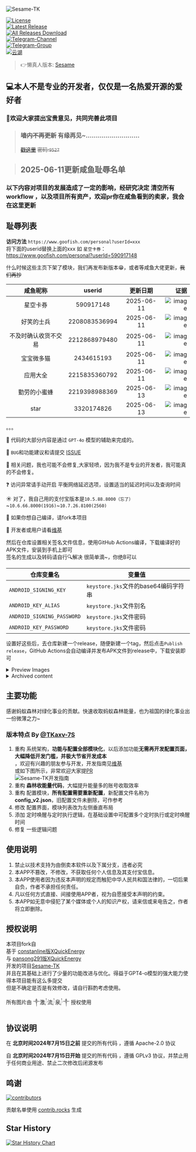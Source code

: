 ![Sesame-TK](https://socialify.git.ci/Fansirsqi/Sesame-TK/image?description=1&font=Source%20Code%20Pro&forks=1&issues=1&logo=https%3A%2F%2Fraw.githubusercontent.com%2FFansirsqi%2FSesame-TK%2Frefs%2Fheads%2Fmain%2Fapp%2Fsrc%2Fmain%2Fassets%2Fweb%2FSesame-TK-logo.svg&name=1&owner=1&pattern=Circuit%20Board&pulls=1&stargazers=1&theme=Auto)

[![License](https://img.shields.io/github/license/Fansirsqi/Sesame-TK?labelColor=fff&label=License&logo=gnuprivacyguard)](https://raw.githubusercontent.com/Fansirsqi/Sesame-TK/refs/heads/main/LICENSE)  
[![Latest Release](https://img.shields.io/github/release/Fansirsqi/Sesame-TK?labelColor=fff&label=Releases&logo=gitlfs)](../../releases)  
[![All Releases Download](https://img.shields.io/github/downloads/Fansirsqi/Sesame-TK/total?labelColor=fff&label=Downloads&logo=codefresh)](../../releases)  
[![Telegram-Channel](https://img.shields.io/badge/Sesame--TK-nul?&logo=Telegram&label=Telegram-Channel&labelColor=fff&link=https%3A%2F%2Ft.me%2FSesame_TK_Channel)](https://t.me/Sesame_TK_Channel)  
[![Telegram-Group](https://img.shields.io/badge/Sesame--TK-nul?&logo=Telegram&label=Telegram-Group&labelColor=fff&link=https%3A%2F%2Ft.me%2Ffansirsqi_xposed_sesame)](https://t.me/fansirsqi_xposed_sesame)  
[![云湖](https://img.shields.io/badge/%E4%BA%91%E6%B9%96-%E4%BA%A4%E6%B5%81%E7%BE%A4-nul?logo=icloud&logoColor=%236F4FD0&label=%E4%BA%91%E6%B9%96&labelColor=fff&color=%236F4FD0&link=https%3A%2F%2Fyhfx.jwznb.com%2Fshare%3Fkey%3DpEGmZ1gsdoBI%26ts%3D1734597564%20)](https://yhfx.jwznb.com/share?key=pEGmZ1gsdoBI&ts=1734597564)

> 👉懒真人版本: [Sesame](https://github.com/LazyImmortal/Sesame)

## 💻本人不是专业的开发者，仅仅是一名热爱开源的爱好者

### 📢欢迎大家提出宝贵意见，共同完善此项目

> ### ~~墙内不再更新~~ 有缘再见~...........................
>
> [~~戳这里~~](https://fansirs.lanzoue.com/b011kv6pwd) ~~密码:`9527`~~

> ## 2025-06-11更新咸鱼耻辱名单


### 以下内容对项目的发展造成了一定的影响，经研究决定 清空所有workflow ，以及项目所有资产，欢迎pr你在咸鱼看到的卖家，我会在这里更新

## 耻辱列表

**访问方法**
`https://www.goofish.com/personal?userId=xxx`  
将下面的userid替换上面的xxx
如 `星空卡券`： https://www.goofish.com/personal?userId=590917148

什么时候这些主页下架了模块，我们再发布新版本😁，或者等咸鱼大佬更新，~~我们再抄~~

|    咸鱼昵称    |    userid     |    更新日期    |                                                                                                        证据 |
| :--------: | :-----------: | :--------: | --------------------------------------------------------------------------------------------------------: |
|    星空卡券    |   590917148   | 2025-06-11 | ![image](https://cdn.jsdelivr.net/gh/Fansirsqi/picx-images-hosting@master/20250611/image.4jocuogftd.webp) |
|   好笑的士兵    | 2208083536994 | 2025-06-11 | ![image](https://cdn.jsdelivr.net/gh/Fansirsqi/picx-images-hosting@master/20250611/image.6m45irtzyh.webp) |
| 不及时确认收货不交易 | 2212868979480 | 2025-06-11 | ![image](https://cdn.jsdelivr.net/gh/Fansirsqi/picx-images-hosting@master/20250611/image.7zqomtakoy.webp) |
|   宝宝微多猫    |  2434615193   | 2025-06-11 | ![image](https://cdn.jsdelivr.net/gh/Fansirsqi/picx-images-hosting@master/20250611/image.4cl4zam5vy.webp) |
|    应用大全    | 2215835360792 | 2025-06-11 | ![image](https://cdn.jsdelivr.net/gh/Fansirsqi/picx-images-hosting@master/20250611/image.2324ft3jo1.webp) |
|   勤劳的小蜜蜂   | 2219398988369 | 2025-06-13 |  ![image](https://cdn.jsdelivr.net/gh/Fansirsqi/picx-images-hosting@master/20250613/image.8adiif2fz5.png) |
|    star    |  3320174826   | 2025-06-13 | ![image](https://cdn.jsdelivr.net/gh/Fansirsqi/picx-images-hosting@master/20250613/image.8dx4g4zy20.webp) |

。。。

🤖 代码的大部分内容是通过 `GPT-4o` 模型的辅助来完成的。

🐛 `BUG`和功能建议和请提交 [ISSUE](https://github.com/Fansirsqi/Sesame-TK/issues/new/choose)

🙁 相关问题，我也可能不会修复,大家轻喷，因为我不是专业的开发者，我可能真的不会修复。

❓ 访问异常请手动开启 平衡网络延迟选项，设置适当的延迟时间以及查询时间

☀️ 对了，我自己用的支付宝版本是`10.5.88.8000（忘了）`~`10.6.66.8000(1916)`~`10.7.26.8100(2560)`

💊 如果你想自己编译，请fork本项目

📕 开发者或用户请看[维基](https://github.com/Fansirsqi/Sesame-TK/wiki)

然后在仓库设置相关签名文件信息，使用GitHub Actions编译，下载编译好的APK文件，安装到手机上即可  
签名的生成以及转码请自行🔍解决 很简单滴~，你绝B可以

| 仓库变量名                      | 变量值                          |  
|----------------------------|------------------------------|  
| `ANDROID_SIGNING_KEY`      | `keystore.jks`文件的base64编码字符串 |  
| `ANDROID_KEY_ALIAS`        | `keystore.jks`文件别名           |  
| `ANDROID_SIGNING_PASSWORD` | `keystore.jks`文件密码           |  
| `ANDROID_KEY_PASSWORD`     | `keystore.jks`文件密码           |  

设置好这些后，去仓库新建一个release，随便新建一个tag，然后点击`Publish release`，GitHub Actions会自动编译并发布APK文件到release中，下载安装即可



<details>  
<summary>Preview Images</summary>  

<div style="display: flex; align-items: flex-start; justify-content: center;">  

  <img src="https://pic2.ziyuan.wang/user/fansir/2024/11/Screenshot_2024-11-20-19-40-19-594_fansirsqi.xposed.sesame-edit_66964347f6135.jpg" alt="Screenshot 1" style="max-width: 35%; height: auto; margin-right: 10px;">  

  <img src="https://pic2.ziyuan.wang/user/fansir/2024/11/Screenshot_2024-11-20-19-40-36-528_fansirsqi.xposed.sesame_a545f9fee2510.jpg" alt="Screenshot 2" style="max-width: 35%; height: auto;">  

</div>  

</details>  

<details> <summary>Archived content</summary>   

  
---  

## [原仓库](https://github.com/TKaxv-7S/Sesame-TK) 已存档

<h1>🚨 为了大家的资金安全与个人信息安全，墙裂建议</h1>  
<p>  
  <strong style="color: red;">不要使用任何未开放源代码的修改版！</strong><br/>  
  <strong style="color: red;">不要使用任何未开放源代码的修改版！</strong><br/>  
  <strong style="color: red;">不要使用任何未开放源代码的修改版！</strong>  
</p>  

## 自北京时间2024年7月15日开始，开源协议已变更，该项目禁止用于任何商业用途，并禁止二次修改后闭源发布

# 从v1.3.0-TK版本开始使用新UI

## 感谢 [@wh-990624](https://github.com/wh-990624) 重构并开发新UI

## 感谢 ༒激༙྇流༙྇泉༙྇༒ 重新设计新UI

### 由于下游闭源项目违反本项目开源协议，从v1.3.0-TK版本开始，前端作者将闭源前端新UI源码，本仓库仅提交发布文件，后端暂不受影响

### 特别感谢这个项目的上一位维护者[@constanline](https://github.com/constanline)，以及更早的维护者[@pansong291](https://github.com/pansong291)与其他维护者们

### 如果您开发了新功能，觉得开发的功能还不错，同时愿意贡献PR，非常欢迎，也非常感谢大家为这个项目的付出！

### 注：该项目不支持合并任何 通过修改数据而实际获利 的功能PR

### 旧版本在 [XQuickEnergy](https://github.com/TKaxv-7S/XQuickEnergy)

</details>  

## 主要功能

感谢蚂蚁森林对绿化事业的贡献。快速收取蚂蚁森林能量，也为祖国的绿化事业出一份微薄之力~

### 版本特点 By [@TKaxv-7S](https://github.com/TKaxv-7S)

1. 重构 系统架构，**功能与配置全部模块化**，以后添加功能**无需再开发配置页面，大幅降低开发门槛，并极大节省开发成本**  
   ，欢迎有兴趣的朋友参与开发，开发指南见[维基](https://github.com/Fansirsqi/Sesame-TK/wiki/%E5%BC%80%E5%8F%91%E6%8C%87%E5%8D%97)  
   或如下图所示，非常欢迎大家提[PR](https://github.com/Fansirsqi/Sesame-TK/pulls)  
   ![Sesame-TK开发指南](https://github.com/TKaxv-7S/Sesame-TK/assets/22593101/4d8451fe-2b7f-4f19-9439-b0afbf683510)
2. 重构 **森林收能量代码**，大幅提升能量多的账号收取效率
3. 重构 配置模块，**所有配置需要重新配置**，新配置文件名称为**config_v2.json**，旧配置文件未删除，可作参考
4. 修改 配置界面，模块列表改为左侧垂直布局
5. 添加 定时唤醒与定时执行逻辑，在基础设置中可配置多个定时执行或定时唤醒时间
6. 修复 一些逻辑问题

## 使用说明

1. 禁止以技术支持为由倒卖本软件以及下属分支，违者必究
2. 本APP不篡改，不修改，不获取任何个人信息及其支付宝信息。
3. 本APP使用者因为违反本声明的规定而触犯中华人民共和国法律的，一切后果自负，作者不承担任何责任。
4. 凡以任何方式直接、间接使用APP者，视为自愿接受本声明的约束。
5. 本APP如无意中侵犯了某个媒体或个人的知识产权，请来信或来电告之，作者将立即删除。

## 授权说明

本项目fork自  
基于 [constanline版XQuickEnergy](https://github.com/constanline/XQuickEnergy)  
与 [pansong291版XQuickEnergy](https://github.com/pansong291/XQuickEnergy)  
开发的项目[Sesame-TK](https://github.com/TKaxv-7S/Sesame-TK)  
并且在其基础上进行了少量的功能改进与优化。得益于GPT4-o模型的强大能力使得本项目能有这么多提交  
但是不确定是否是有效修改，请自行斟酌考虑使用。

所有图片由 ༒激༙྇流༙྇泉༙྇༒ 授权使用

## 协议说明

在 **北京时间2024年7月15日之前** 提交的所有代码 ，遵循 Apache-2.0 协议

自 **北京时间2024年7月15日开始** 提交的所有代码 ，遵循 GPLv3 协议，并禁止用于任何商业用途、禁止二次修改后闭源发布

## 鸣谢

<a href="https://github.com/Fansirsqi/Sesame-TK/graphs/contributors">  
  <img src="https://contrib.rocks/image?repo=Fansirsqi/Sesame-TK"  alt="contributors"/>  
</a>  

贡献名单使用 [contrib.rocks](https://contrib.rocks) 生成

## Star History

<a href="https://star-history.com/#Fansirsqi/Sesame-TK&Timeline">  
 <picture>  
   <source media="(prefers-color-scheme: dark)" srcset="https://api.star-history.com/svg?repos=Fansirsqi/Sesame-TK&type=Timeline&theme=dark" />  
   <source media="(prefers-color-scheme: light)" srcset="https://api.star-history.com/svg?repos=Fansirsqi/Sesame-TK&type=Timeline" />  
   <img alt="Star History Chart" src="https://api.star-history.com/svg?repos=Fansirsqi/Sesame-TK&type=Timeline" />  
 </picture>  
</a>
